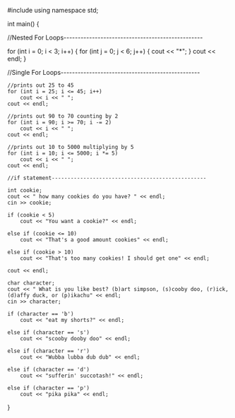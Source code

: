 #include<iostream>
using namespace std;

int main() {

//Nested For Loops-------------------------------------------------

for (int i = 0; i < 3; i++) {
	for (int j = 0; j < 6; j++) {
		cout << "*";
	}
	cout << endl;
}
	
//Single For Loops-------------------------------------------------
	
	//prints out 25 to 45
	for (int i = 25; i <= 45; i++)
		cout << i << " ";
	cout << endl;
	
	//prints out 90 to 70 counting by 2
	for (int i = 90; i >= 70; i -= 2)
		cout << i << " ";
	cout << endl;

	//prints out 10 to 5000 multiplying by 5
	for (int i = 10; i <= 5000; i *= 5)
		cout << i << " ";
	cout << endl;

	//if statement-------------------------------------------------

	int cookie;
	cout << " how many cookies do you have? " << endl;
	cin >> cookie;

	if (cookie < 5)
		cout << "You want a cookie?" << endl;

	else if (cookie <= 10)
		cout << "That's a good amount cookies" << endl;

	else if (cookie > 10)
		cout << "That's too many cookies! I should get one" << endl;

	cout << endl;

	char character;
	cout << " What is you like best? (b)art simpson, (s)cooby doo, (r)ick, (d)affy duck, or (p)ikachu" << endl;
	cin >> character;

	if (character == 'b')
		cout << "eat my shorts?" << endl;

	else if (character == 's')
		cout << "scooby dooby doo" << endl;

	else if (character == 'r')
		cout << "Wubba lubba dub dub" << endl;

	else if (character == 'd')
		cout << "sufferin' succotash!" << endl;

	else if (character == 'p')
		cout << "pika pika" << endl;
}
